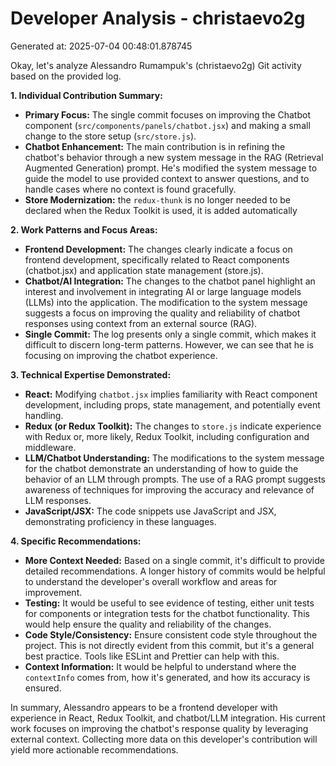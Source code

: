# Developer Analysis - christaevo2g
Generated at: 2025-07-04 00:48:01.878745

Okay, let's analyze Alessandro Rumampuk's (christaevo2g) Git activity based on the provided log.

**1. Individual Contribution Summary:**

*   **Primary Focus:** The single commit focuses on improving the Chatbot component (`src/components/panels/chatbot.jsx`) and making a small change to the store setup (`src/store.js`).
*   **Chatbot Enhancement:**  The main contribution is in refining the chatbot's behavior through a new system message in the RAG (Retrieval Augmented Generation) prompt. He's modified the system message to guide the model to use provided context to answer questions, and to handle cases where no context is found gracefully.
*   **Store Modernization:** the `redux-thunk` is no longer needed to be declared when the Redux Toolkit is used, it is added automatically

**2. Work Patterns and Focus Areas:**

*   **Frontend Development:**  The changes clearly indicate a focus on frontend development, specifically related to React components (chatbot.jsx) and application state management (store.js).
*   **Chatbot/AI Integration:** The changes to the chatbot panel highlight an interest and involvement in integrating AI or large language models (LLMs) into the application.  The modification to the system message suggests a focus on improving the quality and reliability of chatbot responses using context from an external source (RAG).
*   **Single Commit:** The log presents only a single commit, which makes it difficult to discern long-term patterns. However, we can see that he is focusing on improving the chatbot experience.

**3. Technical Expertise Demonstrated:**

*   **React:**  Modifying `chatbot.jsx` implies familiarity with React component development, including props, state management, and potentially event handling.
*   **Redux (or Redux Toolkit):**  The changes to `store.js` indicate experience with Redux or, more likely, Redux Toolkit, including configuration and middleware.
*   **LLM/Chatbot Understanding:**  The modifications to the system message for the chatbot demonstrate an understanding of how to guide the behavior of an LLM through prompts. The use of a RAG prompt suggests awareness of techniques for improving the accuracy and relevance of LLM responses.
*   **JavaScript/JSX:**  The code snippets use JavaScript and JSX, demonstrating proficiency in these languages.

**4. Specific Recommendations:**

*   **More Context Needed:**  Based on a single commit, it's difficult to provide detailed recommendations.  A longer history of commits would be helpful to understand the developer's overall workflow and areas for improvement.
*   **Testing:**  It would be useful to see evidence of testing, either unit tests for components or integration tests for the chatbot functionality.  This would help ensure the quality and reliability of the changes.
*   **Code Style/Consistency:**  Ensure consistent code style throughout the project. This is not directly evident from this commit, but it's a general best practice.  Tools like ESLint and Prettier can help with this.
*   **Context Information:**  It would be helpful to understand where the `contextInfo` comes from, how it's generated, and how its accuracy is ensured.

In summary, Alessandro appears to be a frontend developer with experience in React, Redux Toolkit, and chatbot/LLM integration. His current work focuses on improving the chatbot's response quality by leveraging external context. Collecting more data on this developer's contribution will yield more actionable recommendations.
